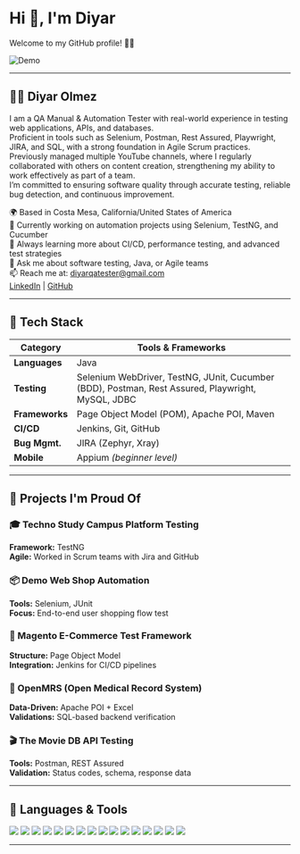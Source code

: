 # Hi 👋, I'm Diyar

Welcome to my GitHub profile! 🧑‍💻

![Demo](https://media.giphy.com/media/qgQUggAC3Pfv687qPC/giphy.gif)

---

## 👨‍💻 Diyar Olmez

I am a QA Manual & Automation Tester with real-world experience in testing web applications, APIs, and databases.  
Proficient in tools such as Selenium, Postman, Rest Assured, Playwright, JIRA, and SQL, with a strong foundation in Agile Scrum practices.  
Previously managed multiple YouTube channels, where I regularly collaborated with others on content creation, strengthening my ability to work effectively as part of a team.  
I’m committed to ensuring software quality through accurate testing, reliable bug detection, and continuous improvement.

🌍 Based in Costa Mesa, California/United States of America  
🔭 Currently working on automation projects using Selenium, TestNG, and Cucumber  
🌱 Always learning more about CI/CD, performance testing, and advanced test strategies  
💬 Ask me about software testing, Java, or Agile teams  
📫 Reach me at: diyarqatester@gmail.com  
[LinkedIn](https://www.linkedin.com/in/diyar-olmez/) | [GitHub](https://github.com/diyar-olmez)

---

## 🧰 Tech Stack

| Category       | Tools & Frameworks                                                                 |
|----------------|-------------------------------------------------------------------------------------|
| **Languages**  | Java                                                                                |
| **Testing**    | Selenium WebDriver, TestNG, JUnit, Cucumber (BDD), Postman, Rest Assured, Playwright, MySQL, JDBC |
| **Frameworks** | Page Object Model (POM), Apache POI, Maven                                         |
| **CI/CD**      | Jenkins, Git, GitHub                                                               |
| **Bug Mgmt.**  | JIRA (Zephyr, Xray)                                                                |
| **Mobile**     | Appium *(beginner level)*                                                          |

---

## 🧪 Projects I'm Proud Of

### 🎓 Techno Study Campus Platform Testing  
**Framework:** TestNG  
**Agile:** Worked in Scrum teams with Jira and GitHub

### 📦 Demo Web Shop Automation  
**Tools:** Selenium, JUnit  
**Focus:** End-to-end user shopping flow test

### 🛒 Magento E-Commerce Test Framework  
**Structure:** Page Object Model  
**Integration:** Jenkins for CI/CD pipelines

### 🏥 OpenMRS (Open Medical Record System)  
**Data-Driven:** Apache POI + Excel  
**Validations:** SQL-based backend verification

### 🎬 The Movie DB API Testing  
**Tools:** Postman, REST Assured  
**Validation:** Status codes, schema, response data

---

## 🧰 Languages & Tools  

<p align="left">
  <img src="https://img.shields.io/badge/Java-ED8B00?style=for-the-badge&logo=java&logoColor=white"/>
  <img src="https://img.shields.io/badge/SQL-4479A1?style=for-the-badge&logo=postgresql&logoColor=white"/>
  <img src="https://img.shields.io/badge/HTML5-E34F26?style=for-the-badge&logo=html5&logoColor=white"/>
  <img src="https://img.shields.io/badge/Selenium-43B02A?style=for-the-badge&logo=selenium&logoColor=white"/>
  <img src="https://img.shields.io/badge/TestNG-FF6C37?style=for-the-badge"/>
  <img src="https://img.shields.io/badge/Cucumber-23D96C?style=for-the-badge&logo=cucumber&logoColor=white"/>
  <img src="https://img.shields.io/badge/Postman-FF6C37?style=for-the-badge&logo=postman&logoColor=white"/>
  <img src="https://img.shields.io/badge/Jenkins-D24939?style=for-the-badge&logo=jenkins&logoColor=white"/>
  <img src="https://img.shields.io/badge/Git-F05032?style=for-the-badge&logo=git&logoColor=white"/>
  <img src="https://img.shields.io/badge/GitHub-181717?style=for-the-badge&logo=github&logoColor=white"/>
  <img src="https://img.shields.io/badge/Jira-0052CC?style=for-the-badge&logo=jira&logoColor=white"/>
  <img src="https://img.shields.io/badge/Maven-C71A36?style=for-the-badge&logo=apachemaven&logoColor=white"/>
  <img src="https://img.shields.io/badge/JDBC-00618A?style=for-the-badge"/>
  <img src="https://img.shields.io/badge/IntelliJ_IDEA-000000?style=for-the-badge&logo=intellijidea&logoColor=white"/>
  <img src="https://img.shields.io/badge/RestAssured-6DB33F?style=for-the-badge"/>
  <img src="https://img.shields.io/badge/Playwright-2EAD33?style=for-the-badge&logo=playwright&logoColor=white"/>
</p>

---
